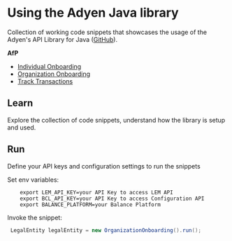 # Using the Adyen Java library

Collection of working code snippets that showcases the usage of the Adyen's API Library for Java ([GitHub](https://github.com/Adyen/adyen-java-api-library)).

**AfP**
* [Individual Onboarding](src/main/java/com/adyen/afp/IndividualOnboarding.java)
* [Organization Onboarding](src/main/java/com/adyen/afp/OrganizationOnboarding.java)
* [Track Transactions](src/main/java/com/adyen/afp/Transactions.java)

## Learn
Explore the collection of code snippets, understand how the library is setup and used.

## Run
Define your API keys and configuration settings to run the snippets

Set env variables:
```shell
    export LEM_API_KEY=your API Key to access LEM API
    export BCL_API_KEY=your API Key to access Configuration API
    export BALANCE_PLATFORM=your Balance Platform
```
Invoke the snippet:
```java
 LegalEntity legalEntity = new OrganizationOnboarding().run();
```

